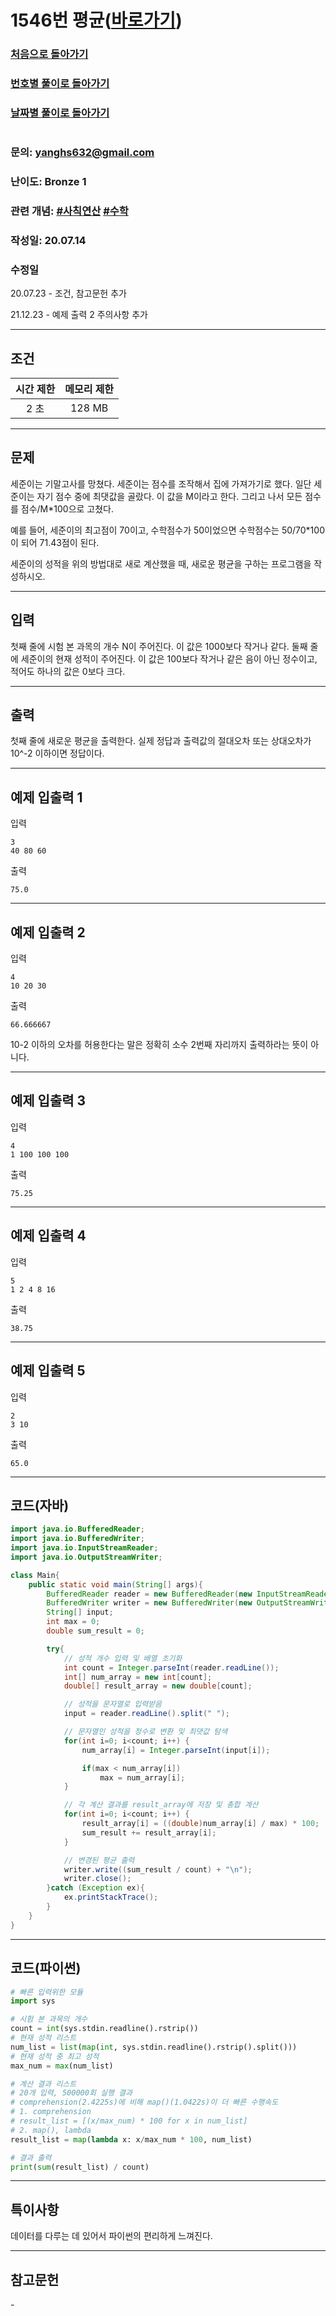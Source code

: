 # 1546번 평균([바로가기](https://www.acmicpc.net/problem/1546))

### [처음으로 돌아가기](/README.md)
### [번호별 풀이로 돌아가기](README.md)
### [날짜별 풀이로 돌아가기](/Sort%20by%20date.md)
#
### 문의: yanghs632@gmail.com
### 난이도: Bronze 1
### 관련 개념: [#사칙연산](https://www.acmicpc.net/problemset?sort=ac_desc&algo=121) [#수학](https://www.acmicpc.net/problemset?sort=ac_desc&algo=124)
### 작성일: 20.07.14
### 수정일
20.07.23 - 조건, 참고문헌 추가

21.12.23 - 예제 출력 2 주의사항 추가

---
## 조건
시간 제한|메모리 제한|
:---:|:---:
2 초|128 MB

---
## 문제
세준이는 기말고사를 망쳤다. 세준이는 점수를 조작해서 집에 가져가기로 했다. 일단 세준이는 자기 점수 중에 최댓값을 골랐다. 이 값을 M이라고 한다. 그리고 나서 모든 점수를 점수/M*100으로 고쳤다.

예를 들어, 세준이의 최고점이 70이고, 수학점수가 50이었으면 수학점수는 50/70*100이 되어 71.43점이 된다.

세준이의 성적을 위의 방법대로 새로 계산했을 때, 새로운 평균을 구하는 프로그램을 작성하시오.

---
## 입력
첫째 줄에 시험 본 과목의 개수 N이 주어진다. 이 값은 1000보다 작거나 같다. 둘째 줄에 세준이의 현재 성적이 주어진다. 이 값은 100보다 작거나 같은 음이 아닌 정수이고, 적어도 하나의 값은 0보다 크다.

---
## 출력
첫째 줄에 새로운 평균을 출력한다. 실제 정답과 출력값의 절대오차 또는 상대오차가 10^-2 이하이면 정답이다.

---
## 예제 입출력 1
입력
```
3
40 80 60
```

출력
```
75.0
```

---
## 예제 입출력 2
입력
```
4
10 20 30
```

출력
```
66.666667
```
10-2 이하의 오차를 허용한다는 말은 정확히 소수 2번째 자리까지 출력하라는 뜻이 아니다.


---
## 예제 입출력 3
입력
```
4
1 100 100 100
```

출력
```
75.25
```

---
## 예제 입출력 4
입력
```
5
1 2 4 8 16
```

출력
```
38.75
```

---
## 예제 입출력 5
입력
```
2
3 10
```

출력
```
65.0
```

---
## 코드(자바)
```java
import java.io.BufferedReader;
import java.io.BufferedWriter;
import java.io.InputStreamReader;
import java.io.OutputStreamWriter;

class Main{
    public static void main(String[] args){
        BufferedReader reader = new BufferedReader(new InputStreamReader(System.in));
        BufferedWriter writer = new BufferedWriter(new OutputStreamWriter(System.out));
        String[] input;
        int max = 0;
        double sum_result = 0;

        try{
            // 성적 개수 입력 및 배열 초기화
            int count = Integer.parseInt(reader.readLine());
            int[] num_array = new int[count];
            double[] result_array = new double[count];

            // 성적을 문자열로 입력받음
            input = reader.readLine().split(" ");

            // 문자열인 성적을 정수로 변환 및 최댓값 탐색
            for(int i=0; i<count; i++) {
                num_array[i] = Integer.parseInt(input[i]);

                if(max < num_array[i])
                    max = num_array[i];
            }

            // 각 계산 결과를 result_array에 저장 및 총합 계산
            for(int i=0; i<count; i++) {
                result_array[i] = ((double)num_array[i] / max) * 100;
                sum_result += result_array[i];
            }

            // 변경된 평균 출력
            writer.write((sum_result / count) + "\n");
            writer.close();
        }catch (Exception ex){
            ex.printStackTrace();
        }
    }
}
```

---
## 코드(파이썬)
```python
# 빠른 입력위한 모듈
import sys

# 시험 본 과목의 개수
count = int(sys.stdin.readline().rstrip())
# 현재 성적 리스트
num_list = list(map(int, sys.stdin.readline().rstrip().split()))
# 현재 성적 중 최고 성적
max_num = max(num_list)

# 계산 결과 리스트
# 20개 입력, 500000회 실행 결과
# comprehension(2.4225s)에 비해 map()(1.0422s)이 더 빠른 수행속도
# 1. comprehension
# result_list = [(x/max_num) * 100 for x in num_list]
# 2. map(), lambda
result_list = map(lambda x: x/max_num * 100, num_list)

# 결과 출력
print(sum(result_list) / count)
```

---
## 특이사항
데이터를 다루는 데 있어서 파이썬의 편리하게 느껴진다.

---
## 참고문헌
\-